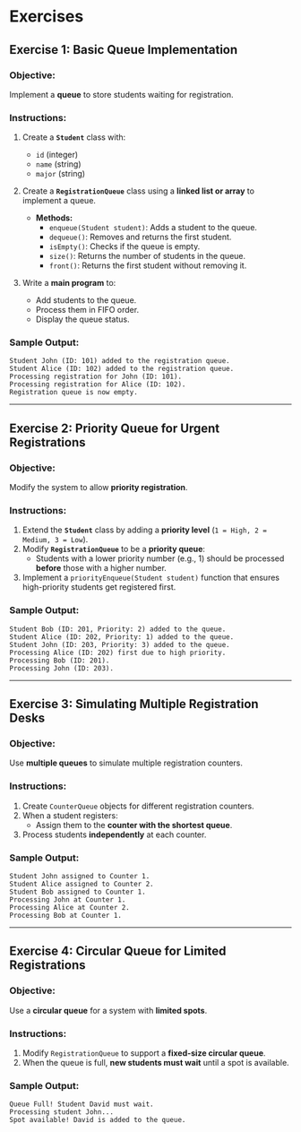 # Exercises

## **Exercise 1: Basic Queue Implementation**
### **Objective:**
Implement a **queue** to store students waiting for registration.

### **Instructions:**
1. Create a **`Student`** class with:
   - `id` (integer)
   - `name` (string)
   - `major` (string)

2. Create a **`RegistrationQueue`** class using a **linked list or array** to implement a queue.
   - **Methods:**
      - `enqueue(Student student)`: Adds a student to the queue.
      - `dequeue()`: Removes and returns the first student.
      - `isEmpty()`: Checks if the queue is empty.
      - `size()`: Returns the number of students in the queue.
      - `front()`: Returns the first student without removing it.

3. Write a **main program** to:
   - Add students to the queue.
   - Process them in FIFO order.
   - Display the queue status.

### **Sample Output:**
```
Student John (ID: 101) added to the registration queue.
Student Alice (ID: 102) added to the registration queue.
Processing registration for John (ID: 101).
Processing registration for Alice (ID: 102).
Registration queue is now empty.
```

---

## **Exercise 2: Priority Queue for Urgent Registrations**
### **Objective:**
Modify the system to allow **priority registration**.

### **Instructions:**
1. Extend the **`Student`** class by adding a **priority level** (`1 = High, 2 = Medium, 3 = Low`).
2. Modify **`RegistrationQueue`** to be a **priority queue**:
    - Students with a lower priority number (e.g., 1) should be processed **before** those with a higher number.
3. Implement a `priorityEnqueue(Student student)` function that ensures high-priority students get registered first.

### **Sample Output:**
```
Student Bob (ID: 201, Priority: 2) added to the queue.
Student Alice (ID: 202, Priority: 1) added to the queue.
Student John (ID: 203, Priority: 3) added to the queue.
Processing Alice (ID: 202) first due to high priority.
Processing Bob (ID: 201).
Processing John (ID: 203).
```

---

## **Exercise 3: Simulating Multiple Registration Desks**
### **Objective:**
Use **multiple queues** to simulate multiple registration counters.

### **Instructions:**
1. Create `CounterQueue` objects for different registration counters.
2. When a student registers:
    - Assign them to the **counter with the shortest queue**.
3. Process students **independently** at each counter.

### **Sample Output:**
```
Student John assigned to Counter 1.
Student Alice assigned to Counter 2.
Student Bob assigned to Counter 1.
Processing John at Counter 1.
Processing Alice at Counter 2.
Processing Bob at Counter 1.
```

---

## **Exercise 4: Circular Queue for Limited Registrations**
### **Objective:**
Use a **circular queue** for a system with **limited spots**.

### **Instructions:**
1. Modify `RegistrationQueue` to support a **fixed-size circular queue**.
2. When the queue is full, **new students must wait** until a spot is available.

### **Sample Output:**
```
Queue Full! Student David must wait.
Processing student John...
Spot available! David is added to the queue.
```